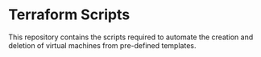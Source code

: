 # Terraform Scripts
This repository contains the scripts required to automate the creation and deletion of virtual machines from pre-defined templates.
